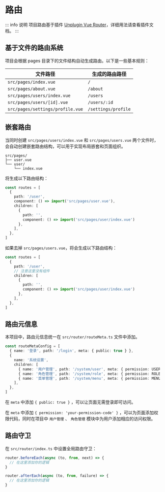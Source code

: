 # 路由

::: info 说明
项目路由基于插件 [Unplugin Vue Router](https://uvr.esm.is)，详细用法请查看插件文档。
:::

## 基于文件的路由系统

项目会根据 pages 目录下的文件结构自动生成路由。以下是一些基本规则：

| 文件路径 | 生成的路由路径 |
| --- | --- |
| `src/pages/index.vue` | `/` |
| `src/pages/about.vue` | `/about` |
| `src/pages/users/index.vue` | `/users` |
| `src/pages/users/[id].vue` | `/users/:id` |
| `src/pages/settings/profile.vue` | `/settings/profile` |

## 嵌套路由

当同时创建 `src/pages/users/index.vue` 和 `src/pages/users.vue` 两个文件时，会自动创建嵌套路由结构，可以用于实现布局嵌套和页面组织。

``` text
src/pages/
├── user.vue
└── user/
    └── index.vue
```

将生成以下路由结构：

``` ts
const routes = [
  {
    path: '/user',
    component: () => import('src/pages/user.vue'),
    children: [
      {
        path: '',
        component: () => import('src/pages/user/index.vue')
      },
    ],
  },
]
```

如果去掉 `src/pages/users.vue`，将会生成以下路由结构：

``` ts
const routes = [
  {
    path: '/user',
    // 注意这里没有组件
    children: [
      {
        path: '',
        component: () => import('src/pages/user/index.vue')
      },
    ],
  },
]
```

## 路由元信息

本项目中，路由元信息统一在 `src/router/routeMeta.ts` 文件中添加。

``` ts
const routeMetaConfig = [
  { name: '登录', path: '/login', meta: { public: true } },
  {
    name: '系统设置',
    children: [
      { name: '用户管理', path: '/system/user', meta: { permission: USER.READ } },
      { name: '角色管理', path: '/system/role', meta: { permission: ROLE.READ } },
      { name: '菜单管理', path: '/system/menu', meta: { permission: MENU.READ } },
    ],
  },
]
```

在 `meta` 中添加 `{ public: true }` ，可以让页面无需登录即可访问。

在 `meta` 中添加 `{ permission: 'your-permission-code' }` ，可以为页面添加权限代码，同时在项目中 `用户管理` 、 `角色管理` 模块中为用户添加相应的访问权限。

## 路由守卫

在 `src/router/index.ts` 中设置全局路由守卫：

``` ts
router.beforeEach(async (to, from, next) => {
  // 在这里添加你的逻辑
}

router.afterEach(async (to, from, failure) => {
  // 在这里添加你的逻辑
}
```
